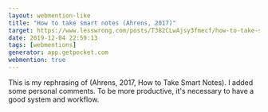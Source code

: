 ```yaml
---
layout: webmention-like
title: "How to take smart notes (Ahrens, 2017)"
target: https://www.lesswrong.com/posts/T382CLwAjsy3fmecf/how-to-take-smart-notes-ahrens-2017
date: 2019-12-04 22:59:13
tags: [webmentions]
generator: app.getpocket.com
webmention: true
---
```


This is my rephrasing of (Ahrens, 2017, How to Take Smart Notes). I added some
personal comments. To be more productive, it&#x27;s necessary to have a good
system and workflow.
